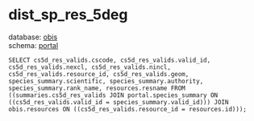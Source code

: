 # dist_sp_res_5deg
database: [obis](../)  
schema: [portal](portal)  

    SELECT cs5d_res_valids.cscode, cs5d_res_valids.valid_id, cs5d_res_valids.nexcl, cs5d_res_valids.nincl, cs5d_res_valids.resource_id, cs5d_res_valids.geom, species_summary.scientific, species_summary.authority, species_summary.rank_name, resources.resname FROM ((summaries.cs5d_res_valids JOIN portal.species_summary ON ((cs5d_res_valids.valid_id = species_summary.valid_id))) JOIN obis.resources ON ((cs5d_res_valids.resource_id = resources.id)));